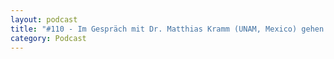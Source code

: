 ```yaml
---
layout: podcast
title: "#110 - Im Gespräch mit Dr. Matthias Kramm (UNAM, Mexico) gehen wir der Frage nach, ob Ökosysteme als Rechtspersonen auftreten und ihr Recht auf Lebenserhalt einklagen (lassen) können."
category: Podcast
---
```


<p><script class="podigee-podcast-player" src="https://cdn.podigee.com/podcast-player/javascripts/podigee-podcast-player.js" data-configuration="https://interviews-4-future.podigee.io/110-i4f/embed?context=external"></script></p>
